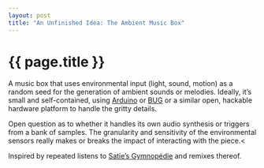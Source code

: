```yaml
---
layout: post
title: "An Unfinished Idea: The Ambient Music Box"
---
```


{{ page.title }}
================

A music box that uses environmental input (light, sound, motion) as a random seed for the generation of ambient sounds or melodies. Ideally, it’s small and self-contained, using [Arduino](http://www.arduino.cc/) or [BUG](http://www.buglabs.net/) or a similar open, hackable hardware platform to handle the gritty details.

Open question as to whether it handles its own audio synthesis or triggers from a bank of samples. The granularity and sensitivity of the environmental sensors really makes or breaks the impact of interacting with the piece.\<

Inspired by repeated listens to [Satie’s Gymnopédie](http://en.wikipedia.org/wiki/Gymnopédie) and remixes thereof.
